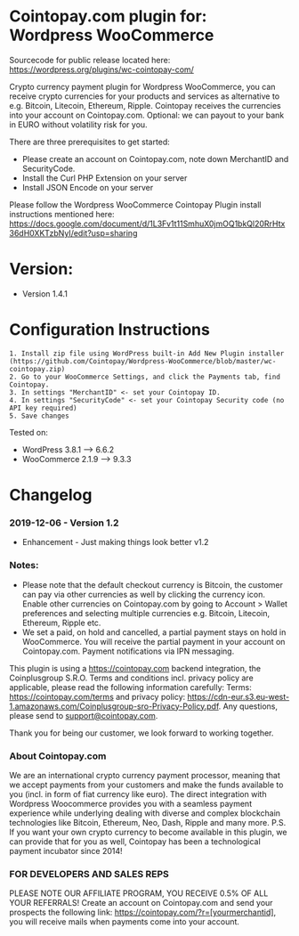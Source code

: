 # Cointopay.com plugin for: Wordpress WooCommerce

Sourcecode for public release located here: https://wordpress.org/plugins/wc-cointopay-com/

Crypto currency payment plugin for Wordpress WooCommerce, you can receive crypto currencies for your products and services as alternative to e.g. Bitcoin, Litecoin, Ethereum, Ripple. Cointopay receives the currencies into your account on Cointopay.com. Optional: we can payout to your bank in EURO without volatility risk for you.

There are three prerequisites to get started:

- Please create an account on Cointopay.com, note down MerchantID and SecurityCode.
- Install the Curl PHP Extension on your server
- Install JSON Encode on your server

Please follow the Wordpress WooCommerce Cointopay Plugin install instructions mentioned here: https://docs.google.com/document/d/1L3Fv1t11SmhuX0jmOQ1bkQl20RrHtx36dH0XKTzbNyI/edit?usp=sharing

# Version:

- Version 1.4.1
# Configuration Instructions

    1. Install zip file using WordPress built-in Add New Plugin installer (https://github.com/Cointopay/Wordpress-WooCommerce/blob/master/wc-cointopay.zip)
    2. Go to your WooCommerce Settings, and click the Payments tab, find Cointopay.
    3. In settings "MerchantID" <- set your Cointopay ID.
    4. In settings "SecurityCode" <- set your Cointopay Security code (no API key required)
    5. Save changes

Tested on:

- WordPress 3.8.1 --> 6.6.2
- WooCommerce 2.1.9 --> 9.3.3

# Changelog

### 2019-12-06 - Version 1.2

- Enhancement - Just making things look better v1.2

### Notes:

- Please note that the default checkout currency is Bitcoin, the customer can pay via other currencies as well by clicking the currency icon. Enable other currencies on Cointopay.com by going to Account > Wallet preferences and selecting multiple currencies e.g. Bitcoin, Litecoin, Ethereum, Ripple etc.
- We set a paid, on hold and cancelled, a partial payment stays on hold in WooCommerce. You will receive the partial payment in your account on Cointopay.com. Payment notifications via IPN messaging.

This plugin is using a https://cointopay.com backend integration, the Coinplusgroup S.R.O. Terms and conditions incl. privacy policy are applicable, please read the following information carefully: Terms: https://cointopay.com/terms and privacy policy: https://cdn-eur.s3.eu-west-1.amazonaws.com/Coinplusgroup-sro-Privacy-Policy.pdf. Any questions, please send to support@cointopay.com.

Thank you for being our customer, we look forward to working together.

### About Cointopay.com

We are an international crypto currency payment processor, meaning that we accept payments from your customers and make the funds available to you (incl. in form of fiat currency like euro). The direct integration with Wordpress Woocommerce provides you with a seamless payment experience while underlying dealing with diverse and complex blockchain technologies like Bitcoin, Ethereum, Neo, Dash, Ripple and many more. P.S. If you want your own crypto currency to become available in this plugin, we can provide that for you as well, Cointopay has been a technological payment incubator since 2014!

### FOR DEVELOPERS AND SALES REPS

PLEASE NOTE OUR AFFILIATE PROGRAM, YOU RECEIVE 0.5% OF ALL YOUR REFERRALS!
Create an account on Cointopay.com and send your prospects the following link: https://cointopay.com/?r=[yourmerchantid], you will receive mails when payments come into your account.
